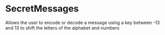 # SecretMessages
Allows the user to encode or decode a message using a key between -13 and 13 to shift the letters of the alphabet and numbers
